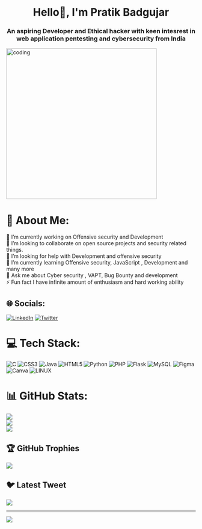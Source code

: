<h1 align="center">Hello👋, I'm Pratik Badgujar</h1>

<h3 align="center">An aspiring Developer and Ethical hacker with keen intesrest in web application pentesting and cybersecurity from India</h3>

<img alt="coding" width="400" src="https://user-images.githubusercontent.com/55389276/140866485-8fb1c876-9a8f-4d6a-98dc-08c4981eaf70.gif">

# 💫 About Me:
🔭 I’m currently working on Offensive security and Development<br>👯 I’m looking to collaborate on open source projects and security related things.<br>🤝 I’m looking for help with Development and offensive security<br>🌱 I’m currently learning Offensive security, JavaScript , Development and many more<br>💬 Ask me about Cyber security , VAPT, Bug Bounty and development<br>⚡ Fun fact I have infinite amount of enthusiasm and hard working ability


## 🌐 Socials:
[![LinkedIn](https://img.shields.io/badge/LinkedIn-%230077B5.svg?logo=linkedin&logoColor=white)](https://linkedin.com/in/https://www.linkedin.com/in/pratik-badgujar-277a841b0) [![Twitter](https://img.shields.io/badge/Twitter-%231DA1F2.svg?logo=Twitter&logoColor=white)](https://twitter.com/ipratikHacker) 

# 💻 Tech Stack:
![C](https://img.shields.io/badge/c-%2300599C.svg?style=for-the-badge&logo=c&logoColor=white) ![CSS3](https://img.shields.io/badge/css3-%231572B6.svg?style=for-the-badge&logo=css3&logoColor=white) ![Java](https://img.shields.io/badge/java-%23ED8B00.svg?style=for-the-badge&logo=java&logoColor=white) ![HTML5](https://img.shields.io/badge/html5-%23E34F26.svg?style=for-the-badge&logo=html5&logoColor=white) ![Python](https://img.shields.io/badge/python-3670A0?style=for-the-badge&logo=python&logoColor=ffdd54) ![PHP](https://img.shields.io/badge/php-%23777BB4.svg?style=for-the-badge&logo=php&logoColor=white) ![Flask](https://img.shields.io/badge/flask-%23000.svg?style=for-the-badge&logo=flask&logoColor=white) ![MySQL](https://img.shields.io/badge/mysql-%2300f.svg?style=for-the-badge&logo=mysql&logoColor=white) 	![Figma](https://img.shields.io/badge/figma-%23F24E1E.svg?style=for-the-badge&logo=figma&logoColor=white) ![Canva](https://img.shields.io/badge/Canva-%2300C4CC.svg?style=for-the-badge&logo=Canva&logoColor=white) ![LINUX](https://img.shields.io/badge/Linux-FCC624?style=for-the-badge&logo=linux&logoColor=black)
# 📊 GitHub Stats:
![](https://github-readme-stats.vercel.app/api?username=kaligone&theme=radical&hide_border=false&include_all_commits=false&count_private=true)<br/>
![](https://github-readme-streak-stats.herokuapp.com/?user=kaligone&theme=radical&hide_border=false)<br/>
![](https://github-readme-stats.vercel.app/api/top-langs/?username=kaligone&theme=radical&hide_border=false&include_all_commits=false&count_private=true&layout=compact)

## 🏆 GitHub Trophies
![](https://github-profile-trophy.vercel.app/?username=kaligone&theme=onedark&no-frame=true&no-bg=false&margin-w=4)

## 🐦 Latest Tweet
[![](https://gtce.itsvg.in/api?username=ipratikHacker)](https://github.com/VishwaGauravIn/github-twitter-card-embed)

---
[![](https://visitcount.itsvg.in/api?id=kaligone&icon=0&color=3)](https://visitcount.itsvg.in)
